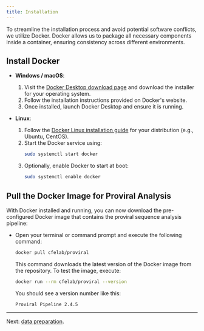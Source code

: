 ```yaml
---
title: Installation
---
```


To streamline the installation process and avoid potential software conflicts, we utilize Docker. 
Docker allows us to package all necessary components inside a container, ensuring consistency across different environments.

## Install Docker

- **Windows / macOS**:
  1. Visit the [Docker Desktop download page](https://www.docker.com/products/docker-desktop/) and download the installer for your operating system.
  2. Follow the installation instructions provided on Docker's website.
  3. Once installed, launch Docker Desktop and ensure it is running.

- **Linux**:
  1. Follow the [Docker Linux installation guide](https://docs.docker.com/engine/install/) for your distribution (e.g., Ubuntu, CentOS).
  2. Start the Docker service using:
     ```bash
     sudo systemctl start docker
     ```
  3. Optionally, enable Docker to start at boot:
     ```bash
     sudo systemctl enable docker
     ```

## Pull the Docker Image for Proviral Analysis

With Docker installed and running, you can now download the pre-configured Docker image that contains the proviral sequence analysis pipeline:

- Open your terminal or command prompt and execute the following command:

  ```bash
  docker pull cfelab/proviral
  ```

  This command downloads the latest version of the Docker image from the repository.
  To test the image, execute:
  
  ```bash
  docker run --rm cfelab/proviral --version
  ```
  
  You should see a version number like this:
  
  ```
  Proviral Pipeline 2.4.5
  ```

---

Next: [data preparation](data_prep.html).
